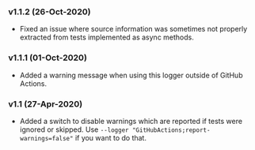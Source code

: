 ### v1.1.2 (26-Oct-2020)

- Fixed an issue where source information was sometimes not properly extracted from tests implemented as async methods.

### v1.1.1 (01-Oct-2020)

- Added a warning message when using this logger outside of GitHub Actions.

### v1.1 (27-Apr-2020)

- Added a switch to disable warnings which are reported if tests were ignored or skipped. Use `--logger "GitHubActions;report-warnings=false"` if you want to do that.
